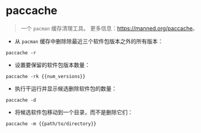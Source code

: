 # paccache

> 一个 `pacman` 缓存清理工具。
> 更多信息：<https://manned.org/paccache>。

- 从 `pacman` 缓存中删除除最近三个软件包版本之外的所有版本：

`paccache -r`

- 设置要保留的软件包版本数量：

`paccache -rk {{num_versions}}`

- 执行干运行并显示候选删除软件包的数量：

`paccache -d`

- 将候选软件包移动到一个目录，而不是删除它们：

`paccache -m {{path/to/directory}}`